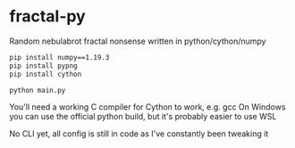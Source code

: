 # fractal-py

Random nebulabrot fractal nonsense written in python/cython/numpy

```bash
pip install numpy==1.19.3
pip install pypng
pip install cython

python main.py
```

You'll need a working C compiler for Cython to work, e.g. gcc
On Windows you can use the official python build, but it's probably easier to use WSL

No CLI yet, all config is still in code as I've constantly been tweaking it
